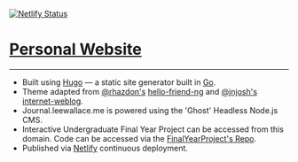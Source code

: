 [![Netlify Status](https://api.netlify.com/api/v1/badges/860617a3-646b-4b9a-8c0a-2f94fb358287/deploy-status)](https://app.netlify.com/sites/lpjw/deploys)

#  [Personal Website](https://leewallace.me)


--------------------------------
- Built using [Hugo](https://gohugo.io) &mdash; a static site generator built in [Go](https://golang.org).
- Theme adapted from [@rhazdon's](https://atlialp.com/) [hello-friend-ng](https://github.com/rhazdon/hugo-theme-hello-friend-ng) and [@jnjosh's](https://jnjosh.com) [internet-weblog](https://github.com/jnjosh/internet-weblog).
- Journal.leewallace.me is powered using the 'Ghost' Headless Node.js CMS.
- Interactive Undergraduate Final Year Project can be accessed from this domain. Code can be accessed via the [FinalYearProject's Repo](https://github.com/WallaceDevelopment/FinalYearProject/).
- Published via [Netlify](https://netlify.com) continuous deployment.
